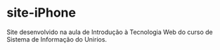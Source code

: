 # site-iPhone
Site desenvolvido na aula de Introdução à Tecnologia Web do curso de Sistema de Informação do Unirios.
